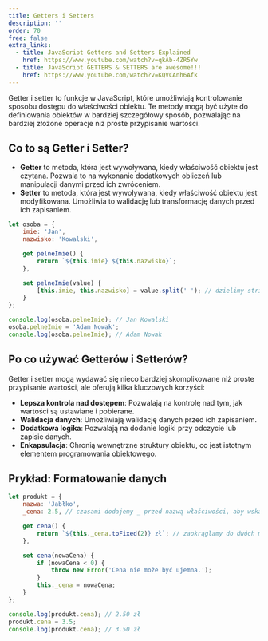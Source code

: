 ```yaml
---
title: Getters i Setters
description: ''
order: 70
free: false
extra_links:
  - title: JavaScript Getters and Setters Explained
    href: https://www.youtube.com/watch?v=qkAb-4ZR5Yw
  - title: JavaScript GETTERS & SETTERS are awesome!!!
    href: https://www.youtube.com/watch?v=KQVCAnh6Afk
---
```


Getter i setter to funkcje w JavaScript, które umożliwiają kontrolowanie sposobu dostępu do właściwości obiektu. Te metody mogą być użyte do definiowania obiektów w bardziej szczegółowy sposób, pozwalając na bardziej złożone operacje niż proste przypisanie wartości.

## Co to są Getter i Setter?

- **Getter** to metoda, która jest wywoływana, kiedy właściwość obiektu jest czytana. Pozwala to na wykonanie dodatkowych obliczeń lub manipulacji danymi przed ich zwróceniem.
- **Setter** to metoda, która jest wywoływana, kiedy właściwość obiektu jest modyfikowana. Umożliwia to walidację lub transformację danych przed ich zapisaniem.

```javascript
let osoba = {
	imie: 'Jan',
	nazwisko: 'Kowalski',

	get pelneImie() {
		return `${this.imie} ${this.nazwisko}`;
	},

	set pelneImie(value) {
		[this.imie, this.nazwisko] = value.split(' '); // dzielimy stringa na tablicę dwuelementową i przypisujemy wartości do imienia i nazwiska
	}
};

console.log(osoba.pelneImie); // Jan Kowalski
osoba.pelneImie = 'Adam Nowak';
console.log(osoba.pelneImie); // Adam Nowak
```

## Po co używać Getterów i Setterów?

Getter i setter mogą wydawać się nieco bardziej skomplikowane niż proste przypisanie wartości, ale oferują kilka kluczowych korzyści:

- **Lepsza kontrola nad dostępem**: Pozwalają na kontrolę nad tym, jak wartości są ustawiane i pobierane.
- **Walidacja danych**: Umożliwiają walidację danych przed ich zapisaniem.
- **Dodatkowa logika**: Pozwalają na dodanie logiki przy odczycie lub zapisie danych.
- **Enkapsulacja**: Chronią wewnętrzne struktury obiektu, co jest istotnym elementem programowania obiektowego.

## Prykład: Formatowanie danych

```javascript
let produkt = {
	nazwa: 'Jabłko',
	_cena: 2.5, // czasami dodajemy _ przed nazwą właściwości, aby wskazać, że jest ona prywatna. Nie jest to jednak wymagane.

	get cena() {
		return `${this._cena.toFixed(2)} zł`; // zaokrąglamy do dwóch miejsc po przecinku
	},

	set cena(nowaCena) {
		if (nowaCena < 0) {
			throw new Error('Cena nie może być ujemna.');
		}
		this._cena = nowaCena;
	}
};

console.log(produkt.cena); // 2.50 zł
produkt.cena = 3.5;
console.log(produkt.cena); // 3.50 zł
```

